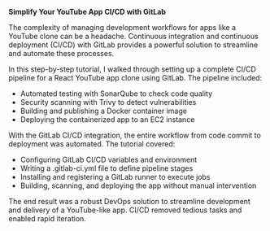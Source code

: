 **Simplify Your YouTube App CI/CD with GitLab**

The complexity of managing development workflows for apps like a YouTube clone can be a headache. Continuous integration and continuous deployment (CI/CD) with GitLab provides a powerful solution to streamline and automate these processes.

In this step-by-step tutorial, I walked through setting up a complete CI/CD pipeline for a React YouTube app clone using GitLab. The pipeline included:

- Automated testing with SonarQube to check code quality
- Security scanning with Trivy to detect vulnerabilities
- Building and publishing a Docker container image
- Deploying the containerized app to an EC2 instance

With the GitLab CI/CD integration, the entire workflow from code commit to deployment was automated. The tutorial covered:

- Configuring GitLab CI/CD variables and environment
- Writing a .gitlab-ci.yml file to define pipeline stages
- Installing and registering a GitLab runner to execute jobs
- Building, scanning, and deploying the app without manual intervention

The end result was a robust DevOps solution to streamline development and delivery of a YouTube-like app. CI/CD removed tedious tasks and enabled rapid iteration.
